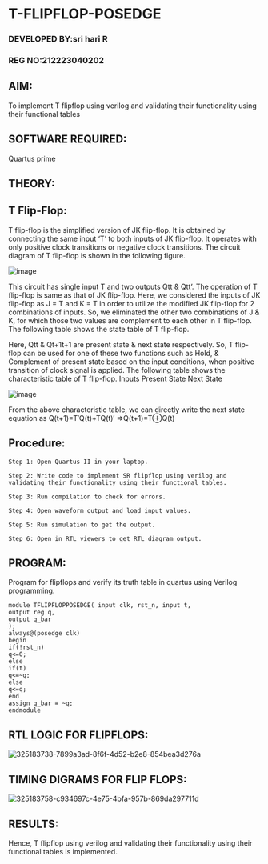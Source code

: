 # T-FLIPFLOP-POSEDGE
### DEVELOPED BY:sri hari R
### REG NO:212223040202


## AIM:

To implement  T flipflop using verilog and validating their functionality using their functional tables

## SOFTWARE REQUIRED:

Quartus prime

## THEORY:

## T Flip-Flop:

T flip-flop is the simplified version of JK flip-flop. It is obtained by connecting the same input ‘T’ to both inputs of JK flip-flop. It operates with only positive clock transitions or negative clock transitions. The circuit diagram of T flip-flop is shown in the following figure.

![image](https://github.com/naavaneetha/T-FLIPFLOP-POSEDGE/assets/154305477/458a68fe-2d08-4a9d-ac4f-7ae0480ce0bd)

 
This circuit has single input T and two outputs Qtt & Qtt’. The operation of T flip-flop is same as that of JK flip-flop. Here, we considered the inputs of JK flip-flop as J = T and K = T in order to utilize the modified JK flip-flop for 2 combinations of inputs. So, we eliminated the other two combinations of J & K, for which those two values are complement to each other in T flip-flop. The following table shows the state table of T flip-flop.

Here, Qtt & Qt+1t+1 are present state & next state respectively. So, T flip-flop can be used for one of these two functions such as Hold, & Complement of present state based on the input conditions, when positive transition of clock signal is applied. The following table shows the characteristic table of T flip-flop. Inputs Present State Next State

![image](https://github.com/naavaneetha/T-FLIPFLOP-POSEDGE/assets/154305477/cdd7fb32-539f-4b66-bb8d-f305a153c886)

 
From the above characteristic table, we can directly write the next state equation as Q(t+1)=T′Q(t)+TQ(t)′ ⇒Q(t+1)=T⊕Q(t)

## Procedure:

```
Step 1: Open Quartus II in your laptop.

Step 2: Write code to implement SR flipflop using verilog and validating their functionality using their functional tables.

Step 3: Run compilation to check for errors.

Step 4: Open waveform output and load input values.

Step 5: Run simulation to get the output.

Step 6: Open in RTL viewers to get RTL diagram output.
```

## PROGRAM:

Program for flipflops and verify its truth table in quartus using Verilog programming. 
```
module TFLIPFLOPPOSEDGE( input clk, rst_n, input t,
output reg q,
output q_bar
);
always@(posedge clk) 
begin 
if(!rst_n)
q<=0;
else
if(t)
q<=~q;
else
q<=q;
end
assign q_bar = ~q;
endmodule
```


## RTL LOGIC FOR FLIPFLOPS:
![325183738-7899a3ad-8f6f-4d52-b2e8-854bea3d276a](https://github.com/Keerthana-VJ/T-FLIPFLOP-POSEDGE/assets/149347704/38fdb0ec-3088-42dc-aa58-8129c2dd884e)


## TIMING DIGRAMS FOR FLIP FLOPS:
![325183758-c934697c-4e75-4bfa-957b-869da297711d](https://github.com/Keerthana-VJ/T-FLIPFLOP-POSEDGE/assets/149347704/b8e99f78-214a-42a4-9aca-793c66926454)


## RESULTS:
Hence, T flipflop using verilog and validating their functionality using their functional tables is implemented.
